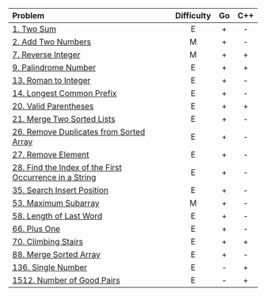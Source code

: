 |Problem|Difficulty|Go|C++|
|:-|:-:|:-:|:-:|
|[1. Two Sum](https://github.com/VitJRBOG/leetcode_exercises/tree/master/easy/e1)|E|+|-|
|[2. Add Two Numbers](https://github.com/VitJRBOG/leetcode_exercises/tree/master/medium/e2)|M|+|-|
|[7. Reverse Integer](https://github.com/VitJRBOG/leetcode_exercises/tree/master/medium/e7)|M|+|+|
|[9. Palindrome Number](https://github.com/VitJRBOG/leetcode_exercises/tree/master/easy/e9)|E|+|+|
|[13. Roman to Integer](https://github.com/VitJRBOG/leetcode_exercises/tree/master/easy/e13)|E|+|-|
|[14. Longest Common Prefix](https://github.com/VitJRBOG/leetcode_exercises/tree/master/easy/e14)|E|+|-|
|[20. Valid Parentheses](https://github.com/VitJRBOG/leetcode_exercises/tree/master/easy/e20)|E|+|+|
|[21. Merge Two Sorted Lists](https://github.com/VitJRBOG/leetcode_exercises/tree/master/easy/e21)|E|+|-|
|[26. Remove Duplicates from Sorted Array](https://github.com/VitJRBOG/leetcode_exercises/tree/master/easy/e26)|E|+|-|
|[27. Remove Element](https://github.com/VitJRBOG/leetcode_exercises/tree/master/easy/e27)|E|+|-|
|[28. Find the Index of the First Occurrence in a String](https://github.com/VitJRBOG/leetcode_exercises/tree/master/easy/e28)|E|+|-|
|[35. Search Insert Position](https://github.com/VitJRBOG/leetcode_exercises/tree/master/easy/e35)|E|+|-|
|[53. Maximum Subarray](https://github.com/VitJRBOG/leetcode_exercises/tree/master/medium/e53)|M|+|-|
|[58. Length of Last Word](https://github.com/VitJRBOG/leetcode_exercises/tree/master/easy/e58)|E|+|-|
|[66. Plus One](https://github.com/VitJRBOG/leetcode_exercises/tree/master/easy/e66)|E|+|-|
|[70. Climbing Stairs](https://github.com/VitJRBOG/leetcode_exercises/tree/master/easy/e70)|E|+|+|
|[88. Merge Sorted Array](https://github.com/VitJRBOG/leetcode_exercises/tree/master/easy/e88)|E|+|-|
|[136. Single Number](https://github.com/VitJRBOG/leetcode_exercises/tree/master/easy/e136)|E|-|+|
|[1512. Number of Good Pairs](https://github.com/VitJRBOG/leetcode_exercises/tree/master/easy/e1512)|E|-|+|
